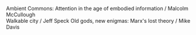 Ambient Commons: Attention in the age of embodied information / Malcolm McCullough  
Walkable city / Jeff Speck
Old gods, new enigmas: Marx's lost theory / Mike Davis
